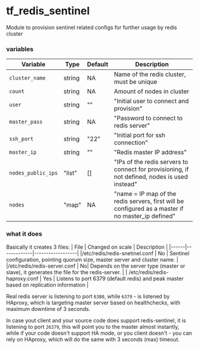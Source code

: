 # tf_redis_sentinel
Module to provision sentinel related configs for further usage by redis cluster

### variables 

| Variable | Type | Default | Description |
|----------|------|---------|-------------|
| `cluster_name` | string | NA | Name of the redis cluster, must be unique |
| `count` | string|  NA | Amount of nodes in cluster |
| `user` |   string  | "" | "Initial user to connect and provision" |
| `master_pass` | string | NA | "Password to connect to redis server" |
| `ssh_port` | string|  "22" | "Initial port for ssh connection" |
| `master_ip` | string| "" | "Redis master IP address" |
| `nodes_public_ips` | "list" | [] | "IPs of the redis servers to connect for provisioning, if not defined, nodes is used instead" |
| `nodes` | "map" | NA | "name = IP map of the redis servers, first will be configured as a master if no master_ip defined" |

### what it does
Basically it creates 3 files:
| File | Changed on scale | Description |
|------|-------------|------------------|
|/etc/redis/redis-snetinel.conf | No | Sentinel configuration, pointing quorum size, master server and cluster name. |
|/etc/redis/redis-server.conf | No| Depends on the server type (master or slave), it generates the file for the redis-server. |
| /etc/redis/redis-haproxy.conf | Yes | Listens to port 6379 (default redis) and peak master based on replication information | 

Real redis server is listening to port `6380`, while `6379` - is listened by HAproxy, which is targeting master server based on healthchecks, with maximum downtime of 3 seconds. 

In case yout client and your source code does support redis-sentinel, it is listening to port `26379`, this will point you to the master almost instantly, while if your code doesn't support HA mode, or you client doesn't - you can rely on HAproxy, which will do the same with 3 seconds (max) timeout. 
